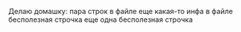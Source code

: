 Делаю домашку:
пара строк в файле
еще какая-то инфа в файле
бесполезная строчка
еще одна бесполезная строчка
